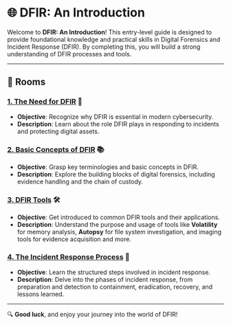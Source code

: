 # 🌐 DFIR: An Introduction
Welcome to **DFIR: An Introduction**! This entry-level guide is designed to provide foundational knowledge and practical skills in Digital Forensics and Incident Response (DFIR). By completing this, you will build a strong understanding of DFIR processes and tools.

---

## 📝 Rooms

### [1. The Need for DFIR](https://github.com/Deeptig9138/DFIR-An-Introduction/tree/main/1.%20The%20Need%20for%20DFIR) 🔎
- **Objective**: Recognize why DFIR is essential in modern cybersecurity.
- **Description**: Learn about the role DFIR plays in responding to incidents and protecting digital assets.

### [2. Basic Concepts of DFIR](https://github.com/Deeptig9138/DFIR-An-Introduction/tree/main/2.%20Basic%20Concepts%20of%20DFIR) 📚
- **Objective**: Grasp key terminologies and basic concepts in DFIR.
- **Description**: Explore the building blocks of digital forensics, including evidence handling and the chain of custody.

### [3. DFIR Tools](https://github.com/Deeptig9138/DFIR-An-Introduction/tree/main/3.%20DFIR%20Tools) 🛠️
- **Objective**: Get introduced to common DFIR tools and their applications.
- **Description**: Understand the purpose and usage of tools like **Volatility** for memory analysis, **Autopsy** for file system investigation, and imaging tools for evidence acquisition and more.

### [4. The Incident Response Process](https://github.com/Deeptig9138/DFIR-An-Introduction/tree/main/4.%20The%20Incident%20Response%20Process) 🚨
- **Objective**: Learn the structured steps involved in incident response.
- **Description**: Delve into the phases of incident response, from preparation and detection to containment, eradication, recovery, and lessons learned.

---

🔍 **Good luck**, and enjoy your journey into the world of DFIR!
